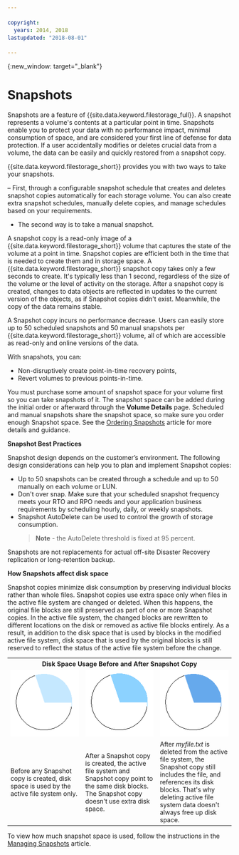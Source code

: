 ```yaml
---

copyright:
  years: 2014, 2018
lastupdated: "2018-08-01"

---
```

{:new_window: target="_blank"}

# Snapshots

Snapshots are a feature of {{site.data.keyword.filestorage_full}}. A snapshot represents a volume's contents at a particular point in time. Snapshots enable you to protect your data with no performance impact, minimal consumption of space, and are considered your first line of defense for data protection. If a user accidentally modifies or deletes crucial data from a volume, the data can be easily and quickly restored from a snapshot copy.

{{site.data.keyword.filestorage_short}} provides you with two ways to take your snapshots.

– First, through a configurable snapshot schedule that creates and deletes snapshot copies automatically for each storage volume. You can also create extra snapshot schedules, manually delete copies, and manage schedules based on your requirements. 
- The second way is to take a manual snapshot.

A snapshot copy is a read-only image of a {{site.data.keyword.filestorage_short}} volume that captures the state of the volume at a point in time. Snapshot copies are efficient both in the time that is needed to create them and in storage space. A {{site.data.keyword.filestorage_short}} snapshot copy takes only a few seconds to create. It's typically less than 1 second, regardless of the size of the volume or the level of activity on the storage. After a snapshot copy is created, changes to data objects are reflected in updates to the current version of the objects, as if Snapshot copies didn't exist. Meanwhile, the copy of the data remains stable. 

A Snapshot copy incurs no performance decrease. Users can easily store up to 50 scheduled snapshots and 50 manual snapshots per {{site.data.keyword.filestorage_short}} volume, all of which are accessible as read-only and online versions of the data.

With snapshots, you can: 

- Non-disruptively create point-in-time recovery points,
- Revert volumes to previous points-in-time.

You must purchase some amount of snapshot space for your volume first so you can take snapshots of it. The snapshot space can be added during the initial order or afterward through the **Volume Details** page. Scheduled and manual snapshots share the snapshot space, so make sure you order enough Snapshot space. See the [Ordering Snapshots](ordering-snapshots.html) article for more details and guidance.

**Snapshot Best Practices**

Snapshot design depends on the customer’s environment. The following design considerations can help you to plan and implement Snapshot copies: 
- Up to 50 snapshots can be created through a schedule and up to 50 manually on each volume or LUN. 
- Don't over snap. Make sure that your scheduled snapshot frequency meets your RTO and RPO needs and your application business requirements by scheduling hourly, daily, or weekly snapshots. 
- Snapshot AutoDelete can be used to control the growth of storage consumption. <br/>
  >**Note** - the AutoDelete threshold is fixed at 95 percent.
    
Snapshots are not replacements for actual off-site Disaster Recovery replication or long-retention backup.
    
**How Snapshots affect disk space**

Snapshot copies minimize disk consumption by preserving individual blocks rather than whole files. Snapshot copies use extra space only when files in the active file system are changed or deleted. When this happens, the original file blocks are still preserved as part of one or more Snapshot copies.
In the active file system, the changed blocks are rewritten to different locations on the disk or removed as active file blocks entirely. As a result, in addition to the disk space that is used by blocks in the modified active file system, disk space that is used by the original blocks is still reserved to reflect the status of the active file system before the change.

<table>
    <colgroup>
      <col style="width: 33.3%;"/>
      <col style="width: 33.3%;"/>
      <col style="width: 33.3%;"/>
    </colgroup>
      <tr>
        <th colspan="3" style="border: 0.0px;text-align: center;">Disk Space Usage Before and After Snapshot Copy</th>
     </tr>
     <tr>
        <td style="border: 0.0px;text-align: center;"><img src="/images/bfcircle1.png" alt="Before Snapshot Copy"></td>
        <td style="border: 0.0px;text-align: center;"><img src="/images/bfcircle3.png" alt="After Snapshot Copy"></td>
        <td style="border: 0.0px;text-align: center;"><img src="/images/bfcircle2.png" alt="Changes after Snapshot Copy"></td>
     </tr>
     <tr>
        <td style="border: 0.0px;">Before any Snapshot copy is created, disk space is used by the active file system only.</td>
        <td style="border: 0.0px;">After a Snapshot copy is created, the active file system and Snapshot copy point to the same disk blocks. The Snapshot copy doesn't use extra disk space.</td>
        <td style="border: 0.0px;">After <i>myfile.txt</i> is deleted from the active file system, the Snapshot copy still includes the file, and references its disk blocks. That's why deleting active file system data doesn't always free up disk space.</td>
      </tr>
</table>

To view how much snapshot space is used, follow the instructions in the [Managing Snapshots](working-with-snapshots.html) article.
